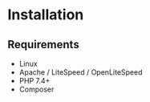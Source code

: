 # Installation

## Requirements

- Linux
- Apache / LiteSpeed / OpenLiteSpeed
- PHP 7.4+
- Composer
